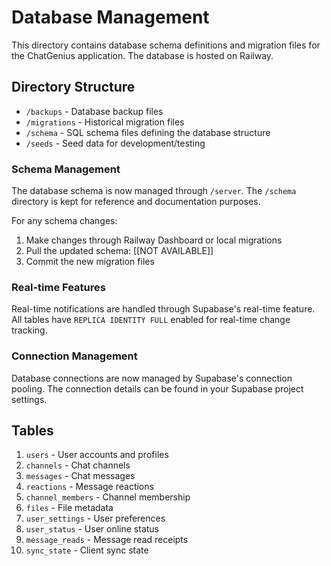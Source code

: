 # Database Management

This directory contains database schema definitions and migration files for the ChatGenius application. The database is hosted on Railway.

## Directory Structure

- `/backups` - Database backup files
- `/migrations` - Historical migration files
- `/schema` - SQL schema files defining the database structure
- `/seeds` - Seed data for development/testing

### Schema Management

The database schema is now managed through `/server`. The `/schema` directory is kept for reference and documentation purposes.

For any schema changes:

1. Make changes through Railway Dashboard or local migrations
2. Pull the updated schema: [[NOT AVAILABLE]]
3. Commit the new migration files

### Real-time Features

Real-time notifications are handled through Supabase's real-time feature. All tables have `REPLICA IDENTITY FULL` enabled for real-time change tracking.

### Connection Management

Database connections are now managed by Supabase's connection pooling. The connection details can be found in your Supabase project settings.

## Tables

1. `users` - User accounts and profiles
2. `channels` - Chat channels
3. `messages` - Chat messages
4. `reactions` - Message reactions
5. `channel_members` - Channel membership
6. `files` - File metadata
7. `user_settings` - User preferences
8. `user_status` - User online status
9. `message_reads` - Message read receipts
10. `sync_state` - Client sync state
